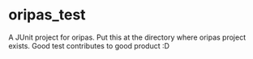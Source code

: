 oripas_test
===========

A JUnit project for oripas. Put this at the directory where oripas project exists. Good test contributes to good product :D
